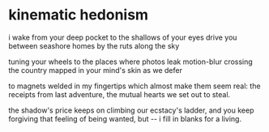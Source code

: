 # kinematic hedonism

i wake from your deep pocket
to the shallows of your eyes
drive you between seashore homes
by the ruts along the sky

tuning your wheels to the places
where photos leak motion-blur
crossing the country mapped in
your mind's skin as we defer

to magnets welded in my fingertips
which almost make them seem real:
the receipts from last adventure,
the mutual hearts we set out to steal.

the shadow's price keeps on climbing
our ecstacy's ladder, and you keep forgiving
that feeling of being wanted, but --
i fill in blanks for a living.
